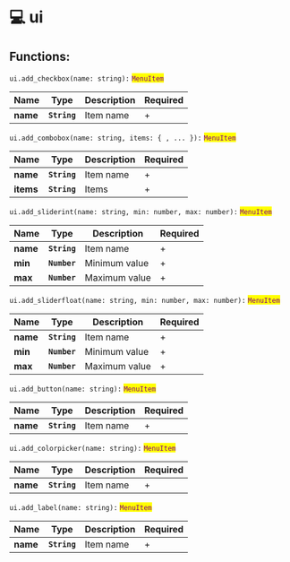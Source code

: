 # 💻 ui

## Functions:

`ui.add_checkbox(name: string):` <mark style="color:purple;">`MenuItem`</mark>

| Name     | Type         | Description | Required |
| -------- | ------------ | ----------- | -------- |
| **name** | **`String`** | Item name   | +        |

`ui.add_combobox(name: string, items: { , ... }):` <mark style="color:purple;">`MenuItem`</mark>

| Name     | Type         | Description | Required |
| -------- | ------------ | ----------- | -------- |
| **name** | **`String`** | Item name   | +        |
| **items** | **`String`** | Items   | +        |

`ui.add_sliderint(name: string, min: number, max: number):` <mark style="color:purple;">`MenuItem`</mark>

| Name     | Type         | Description | Required |
| -------- | ------------ | ----------- | -------- |
| **name** | **`String`** | Item name   | +        |
| **min** | **`Number`** | Minimum value   | +        |
| **max** | **`Number`** | Maximum value   | +        |

`ui.add_sliderfloat(name: string, min: number, max: number):` <mark style="color:purple;">`MenuItem`</mark>

| Name     | Type         | Description | Required |
| -------- | ------------ | ----------- | -------- |
| **name** | **`String`** | Item name   | +        |
| **min** | **`Number`** | Minimum value   | +        |
| **max** | **`Number`** | Maximum value   | +        |

`ui.add_button(name: string):` <mark style="color:purple;">`MenuItem`</mark>

| Name     | Type         | Description | Required |
| -------- | ------------ | ----------- | -------- |
| **name** | **`String`** | Item name   | +        |

`ui.add_colorpicker(name: string):` <mark style="color:purple;">`MenuItem`</mark>

| Name     | Type         | Description | Required |
| -------- | ------------ | ----------- | -------- |
| **name** | **`String`** | Item name   | +        |

`ui.add_label(name: string):` <mark style="color:purple;">`MenuItem`</mark>

| Name     | Type         | Description | Required |
| -------- | ------------ | ----------- | -------- |
| **name** | **`String`** | Item name   | +        |
